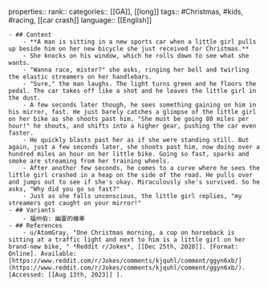 properties::
rank::
categories:: [[GA]], [[long]] 
tags:: #Christmas, #kids, #racing, [[car crash]] 
language:: [[English]]

	- ## Content
		- **A man is sitting in a new sports car when a little girl pulls up beside him on her new bicycle she just received for Christmas.**
		- She knocks on his window, which he rolls down to see what she wants.
		- "Wanna race, mister?" she asks, ringing her bell and twirling the elastic streamers on her handlebars.
		- "Sure," the man laughs. The light turns green and he floors the pedal. The car takes off like a shot and he leaves the little girl in the dust.
		- A few seconds later though, he sees something gaining on him in his mirror, fast. He just barely catches a glimpse of the little girl on her bike as she shoots past him. "She must be going 80 miles per hour!" he shouts, and shifts into a higher gear, pushing the car even faster.
		- He quickly blasts past her as if she were standing still. But again, just a few seconds later, she shoots past him, now doing over a hundred miles an hour on her little bike. Going so fast, sparks and smoke are streaming from her training wheels.
		- After another few seconds, he comes to a curve where he sees the little girl crashed in a heap on the side of the road. He pulls over and jumps out to see if she's okay. Miraculously she's survived. So he asks, "Why did you go so fast?"
		- Just as she falls unconscious, the little girl replies, "my streamers got caught on your mirror!"
	- ## Variants
		- 福州伯: 幽靈的機車
	- ## References
		- u/AtomGray, "One Christmas morning, a cop on horseback is sitting at a traffic light and next to him is a little girl on her brand-new bike, " *Reddit r/Jokes*, [[Dec 25th, 2020]]. [Format: Online]. Available: [https://www.reddit.com/r/Jokes/comments/kjquhl/comment/ggyn6xb/](https://www.reddit.com/r/Jokes/comments/kjquhl/comment/ggyn6xb/). [Accessed: [[Aug 13th, 2023]] ].